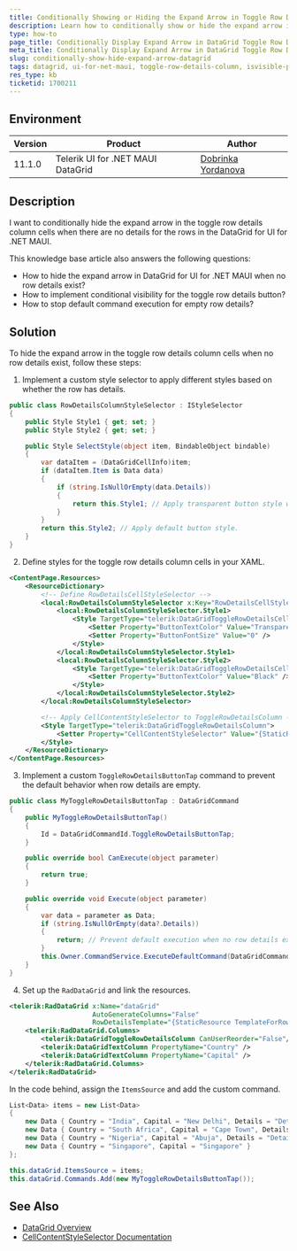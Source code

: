 ```yaml
---
title: Conditionally Showing or Hiding the Expand Arrow in Toggle Row Details Column Cells
description: Learn how to conditionally show or hide the expand arrow in the toggle row details column cells in the DataGrid for UI for .NET MAUI when there are no details for the rows.
type: how-to
page_title: Conditionally Display Expand Arrow in DataGrid Toggle Row Details Column
meta_title: Conditionally Display Expand Arrow in DataGrid Toggle Row Details Column
slug: conditionally-show-hide-expand-arrow-datagrid
tags: datagrid, ui-for-net-maui, toggle-row-details-column, isvisible-property, cellcontentstyleselector
res_type: kb
ticketid: 1700211
---
```


## Environment

| Version | Product | Author | 
| --- | --- | ---- | 
| 11.1.0 | Telerik UI for .NET MAUI DataGrid | [Dobrinka Yordanova](https://www.telerik.com/blogs/author/dobrinka-yordanova)| 

## Description

I want to conditionally hide the expand arrow in the toggle row details column cells when there are no details for the rows in the DataGrid for UI for .NET MAUI.

This knowledge base article also answers the following questions:
- How to hide the expand arrow in DataGrid for UI for .NET MAUI when no row details exist?
- How to implement conditional visibility for the toggle row details button?
- How to stop default command execution for empty row details?

## Solution

To hide the expand arrow in the toggle row details column cells when no row details exist, follow these steps:

1. Implement a custom style selector to apply different styles based on whether the row has details.

```csharp
public class RowDetailsColumnStyleSelector : IStyleSelector
{
    public Style Style1 { get; set; }
    public Style Style2 { get; set; }

    public Style SelectStyle(object item, BindableObject bindable)
    {
        var dataItem = (DataGridCellInfo)item;
        if (dataItem.Item is Data data)
        {
            if (string.IsNullOrEmpty(data.Details))
            {
                return this.Style1; // Apply transparent button style when no details exist.
            }
        }
        return this.Style2; // Apply default button style.
    }
}
```

2. Define styles for the toggle row details column cells in your XAML.

```xml
<ContentPage.Resources>
    <ResourceDictionary>
        <!-- Define RowDetailsCellStyleSelector -->
        <local:RowDetailsColumnStyleSelector x:Key="RowDetailsCellStyleSelector">
            <local:RowDetailsColumnStyleSelector.Style1>
                <Style TargetType="telerik:DataGridToggleRowDetailsCellAppearance">
                    <Setter Property="ButtonTextColor" Value="Transparent" />
                    <Setter Property="ButtonFontSize" Value="0" />
                </Style>
            </local:RowDetailsColumnStyleSelector.Style1>
            <local:RowDetailsColumnStyleSelector.Style2>
                <Style TargetType="telerik:DataGridToggleRowDetailsCellAppearance">
                    <Setter Property="ButtonTextColor" Value="Black" />
                </Style>
            </local:RowDetailsColumnStyleSelector.Style2>
        </local:RowDetailsColumnStyleSelector>

        <!-- Apply CellContentStyleSelector to ToggleRowDetailsColumn -->
        <Style TargetType="telerik:DataGridToggleRowDetailsColumn">
            <Setter Property="CellContentStyleSelector" Value="{StaticResource RowDetailsCellStyleSelector}" />
        </Style>
    </ResourceDictionary>
</ContentPage.Resources>
```

3. Implement a custom `ToggleRowDetailsButtonTap` command to prevent the default behavior when row details are empty.

```csharp
public class MyToggleRowDetailsButtonTap : DataGridCommand
{
    public MyToggleRowDetailsButtonTap()
    {
        Id = DataGridCommandId.ToggleRowDetailsButtonTap;
    }

    public override bool CanExecute(object parameter)
    {
        return true;
    }

    public override void Execute(object parameter)
    {
        var data = parameter as Data;
        if (string.IsNullOrEmpty(data?.Details))
        {
            return; // Prevent default execution when no row details exist.
        }
        this.Owner.CommandService.ExecuteDefaultCommand(DataGridCommandId.ToggleRowDetailsButtonTap, parameter);
    }
}
```

4. Set up the `RadDataGrid` and link the resources.

```xml
<telerik:RadDataGrid x:Name="dataGrid"
                     AutoGenerateColumns="False"
                     RowDetailsTemplate="{StaticResource TemplateForRowDetails}">
    <telerik:RadDataGrid.Columns>
        <telerik:DataGridToggleRowDetailsColumn CanUserReorder="False"/>
        <telerik:DataGridTextColumn PropertyName="Country" />
        <telerik:DataGridTextColumn PropertyName="Capital" />
    </telerik:RadDataGrid.Columns>
</telerik:RadDataGrid>
```

In the code behind, assign the `ItemsSource` and add the custom command.

```csharp
List<Data> items = new List<Data>
{
    new Data { Country = "India", Capital = "New Delhi", Details = "Details about India." },
    new Data { Country = "South Africa", Capital = "Cape Town", Details = "Details about South Africa." },
    new Data { Country = "Nigeria", Capital = "Abuja", Details = "Details about Nigeria." },
    new Data { Country = "Singapore", Capital = "Singapore" }
};

this.dataGrid.ItemsSource = items;
this.dataGrid.Commands.Add(new MyToggleRowDetailsButtonTap());
```

## See Also

- [DataGrid Overview](https://www.telerik.com/maui-ui/documentation/controls/datagrid/overview)
- [CellContentStyleSelector Documentation](https://www.telerik.com/maui-ui/documentation/controls/datagrid/theming-and-styles/style-selectors)
